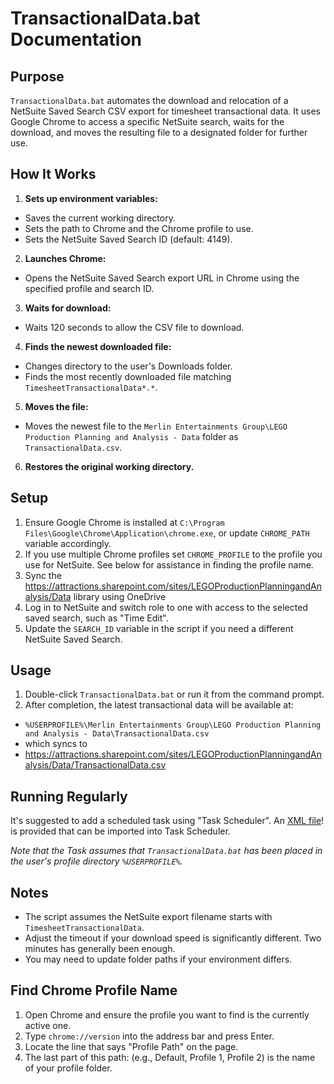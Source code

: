# TransactionalData.bat Documentation

## Purpose
`TransactionalData.bat` automates the download and relocation of a NetSuite Saved Search CSV export for timesheet transactional data. It uses Google Chrome to access a specific NetSuite search, waits for the download, and moves the resulting file to a designated folder for further use.

## How It Works
1. **Sets up environment variables:**
  - Saves the current working directory.
  - Sets the path to Chrome and the Chrome profile to use.
  - Sets the NetSuite Saved Search ID (default: 4149).
2. **Launches Chrome:**
  - Opens the NetSuite Saved Search export URL in Chrome using the specified profile and search ID.
3. **Waits for download:**
  - Waits 120 seconds to allow the CSV file to download.
4. **Finds the newest downloaded file:**
  - Changes directory to the user's Downloads folder.
  - Finds the most recently downloaded file matching `TimesheetTransactionalData*.*`.
5. **Moves the file:**
  - Moves the newest file to the `Merlin Entertainments Group\LEGO Production Planning and Analysis - Data` folder as `TransactionalData.csv`.
6. **Restores the original working directory.**

## Setup
1. Ensure Google Chrome is installed at `C:\Program Files\Google\Chrome\Application\chrome.exe`, or update `CHROME_PATH` variable accordingly.
2. If you use multiple Chrome profiles set `CHROME_PROFILE` to the profile you use for NetSuite. See below for assistance in finding the profile name.
3. Sync the https://attractions.sharepoint.com/sites/LEGOProductionPlanningandAnalysis/Data library using OneDrive
4. Log in to NetSuite and switch role to one with access to the selected saved search, such as "Time Edit".
5. Update the `SEARCH_ID` variable in the script if you need a different NetSuite Saved Search.

## Usage
1. Double-click `TransactionalData.bat` or run it from the command prompt.
2. After completion, the latest transactional data will be available at:
  - `%USERPROFILE%\Merlin Entertainments Group\LEGO Production Planning and Analysis - Data\TransactionalData.csv`
  - which syncs to
  - https://attractions.sharepoint.com/sites/LEGOProductionPlanningandAnalysis/Data/TransactionalData.csv

## Running Regularly
It's suggested to add a scheduled task using "Task Scheduler". An [XML file](./TransactionalData.xml)! is provided that can be imported into Task Scheduler.

_Note that the Task assumes that `TransactionalData.bat` has been placed in the user's profile directory `%USERPROFILE%`._

## Notes
- The script assumes the NetSuite export filename starts with `TimesheetTransactionalData`.
- Adjust the timeout if your download speed is significantly different. Two minutes has generally been enough.
- You may need to update folder paths if your environment differs.

## Find Chrome Profile Name
1. Open Chrome and ensure the profile you want to find is the currently active one. 
2. Type `chrome://version` into the address bar and press Enter. 
3. Locate the line that says "Profile Path" on the page. 
4. The last part of this path: (e.g., Default, Profile 1, Profile 2) is the name of your profile folder. 